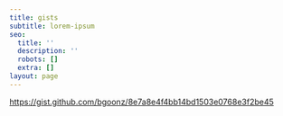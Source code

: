 ```yaml
---
title: gists
subtitle: lorem-ipsum
seo:
  title: ''
  description: ''
  robots: []
  extra: []
layout: page
---
```

https://gist.github.com/bgoonz/8e7a8e4f4bb14bd1503e0768e3f2be45





